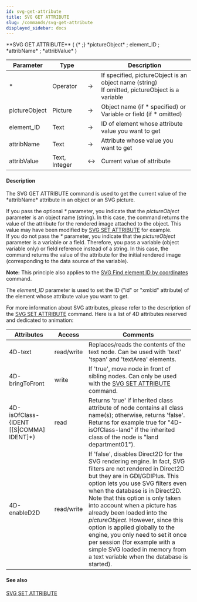 ```yaml
---
id: svg-get-attribute
title: SVG GET ATTRIBUTE
slug: /commands/svg-get-attribute
displayed_sidebar: docs
---
```


<!--REF #_command_.SVG GET ATTRIBUTE.Syntax-->**SVG GET ATTRIBUTE** ( {* ;} *pictureObject* ; element_ID ; *attribName* ; *attribValue* )<!-- END REF-->
<!--REF #_command_.SVG GET ATTRIBUTE.Params-->
| Parameter | Type |  | Description |
| --- | --- | --- | --- |
| * | Operator | &srarr; | If specified, pictureObject is an object name (string) <br/>If omitted, pictureObject is a variable |
| pictureObject | Picture | &srarr; | Object name (if * specified) or <br/>Variable or field (if * omitted) |
| element_ID | Text | &srarr; | ID of element whose attribute value you want to get |
| attribName | Text | &srarr; | Attribute whose value you want to get |
| attribValue | Text, Integer | &harr; | Current value of attribute |

<!-- END REF-->

#### Description 

<!--REF #_command_.SVG GET ATTRIBUTE.Summary-->The SVG GET ATTRIBUTE command is used to get the current value of the *attribName* attribute in an object or an SVG picture.<!-- END REF--> 

If you pass the optional *\** parameter, you indicate that the *pictureObject* parameter is an object name (string). In this case, the command returns the value of the attribute for the rendered image attached to the object. This value may have been modified by [SVG SET ATTRIBUTE](svg-set-attribute.md) for example.   
If you do not pass the *\** parameter, you indicate that the *pictureObject* parameter is a variable or a field. Therefore, you pass a variable (object variable only) or field reference instead of a string. In this case, the command returns the value of the attribute for the initial rendered image (corresponding to the data source of the variable). 

**Note:** This principle also applies to the [SVG Find element ID by coordinates](svg-find-element-id-by-coordinates.md) command. 

The *element\_ID* parameter is used to set the ID ("id" or "xml:id" attribute) of the element whose attribute value you want to get. 

For more information about SVG attributes, please refer to the description of the [SVG SET ATTRIBUTE](svg-set-attribute.md) command. Here is a list of 4D attributes reserved and dedicated to animation:

| **Attributes**                                | **Access** | **Comments**                                                                                                                                                                                                                                                                                                                                                                                                                                                                                                                                        |
| --------------------------------------------- | ---------- | --------------------------------------------------------------------------------------------------------------------------------------------------------------------------------------------------------------------------------------------------------------------------------------------------------------------------------------------------------------------------------------------------------------------------------------------------------------------------------------------------------------------------------------------------- |
| 4D-text                                       | read/write | Replaces/reads the contents of the text node. Can be used with 'text' 'tspan' and 'textArea' elements.                                                                                                                                                                                                                                                                                                                                                                                                                                              |
| 4D-bringToFront                               | write      | If 'true', move node in front of sibling nodes. Can only be used with the [SVG SET ATTRIBUTE](svg-set-attribute.md) command.                                                                                                                                                                                                                                                                                                                                                                                                                        |
| 4D-isOfClass-{IDENT \[\[S\|COMMA\] IDENT\]\*} | read       | Returns 'true' if inherited class attribute of node contains all class name(s); otherwise, returns 'false'. Returns for example true for "4D-isOfClass-land" if the inherited class of the node is "land department01").                                                                                                                                                                                                                                                                                                                            |
| 4D-enableD2D                                  | read/write | If 'false', disables Direct2D for the SVG rendering engine. In fact, SVG filters are not rendered in Direct2D but they are in GDI/GDIPlus. This option lets you use SVG filters even when the database is in Direct2D. Note that this option is only taken into account when a picture has already been loaded into the *pictureObject*. However, since this option is applied globally to the engine, you only need to set it once per session (for example with a simple SVG loaded in memory from a text variable when the database is started). |

#### See also 

[SVG SET ATTRIBUTE](svg-set-attribute.md)  